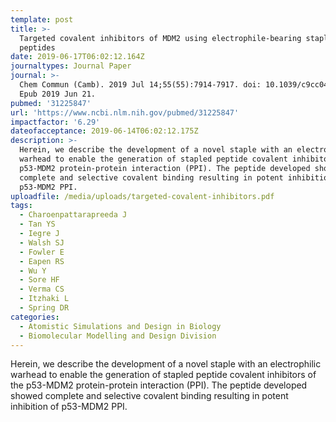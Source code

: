 ```yaml
---
template: post
title: >-
  Targeted covalent inhibitors of MDM2 using electrophile-bearing stapled
  peptides
date: 2019-06-17T06:02:12.164Z
journaltypes: Journal Paper
journal: >-
  Chem Commun (Camb). 2019 Jul 14;55(55):7914-7917. doi: 10.1039/c9cc04022f.
  Epub 2019 Jun 21.
pubmed: '31225847'
url: 'https://www.ncbi.nlm.nih.gov/pubmed/31225847'
impactfactor: '6.29'
dateofacceptance: 2019-06-14T06:02:12.175Z
description: >-
  Herein, we describe the development of a novel staple with an electrophilic
  warhead to enable the generation of stapled peptide covalent inhibitors of the
  p53-MDM2 protein-protein interaction (PPI). The peptide developed showed
  complete and selective covalent binding resulting in potent inhibition of
  p53-MDM2 PPI.
uploadfile: /media/uploads/targeted-covalent-inhibitors.pdf
tags:
  - Charoenpattarapreeda J
  - Tan YS
  - Iegre J
  - Walsh SJ
  - Fowler E
  - Eapen RS
  - Wu Y
  - Sore HF
  - Verma CS
  - Itzhaki L
  - Spring DR
categories:
  - Atomistic Simulations and Design in Biology
  - Biomolecular Modelling and Design Division
---
```

<!--StartFragment-->

Herein, we describe the development of a novel staple with an electrophilic warhead to enable the generation of stapled peptide covalent inhibitors of the p53-MDM2 protein-protein interaction (PPI). The peptide developed showed complete and selective covalent binding resulting in potent inhibition of p53-MDM2 PPI.

<!--EndFragment-->
